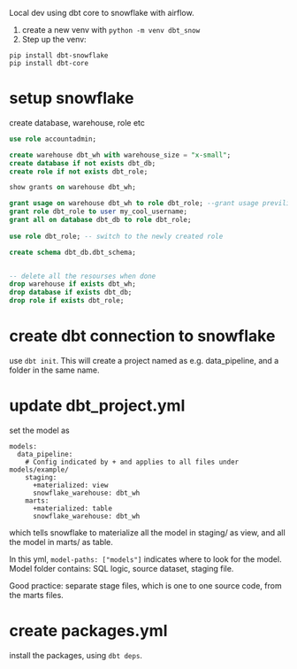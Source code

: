 Local dev using dbt core to snowflake with airflow. 

1. create a new venv with `python -m venv dbt_snow`
2. Step up the venv: 

```
pip install dbt-snowflake
pip install dbt-core
```

# setup snowflake
create database, warehouse, role etc

```SQL
use role accountadmin;

create warehouse dbt_wh with warehouse_size = "x-small";
create database if not exists dbt_db;
create role if not exists dbt_role;

show grants on warehouse dbt_wh;

grant usage on warehouse dbt_wh to role dbt_role; --grant usage previlige
grant role dbt_role to user my_cool_username;
grant all on database dbt_db to role dbt_role;
 
use role dbt_role; -- switch to the newly created role

create schema dbt_db.dbt_schema;


-- delete all the resourses when done
drop warehouse if exists dbt_wh;
drop database if exists dbt_db;
drop role if exists dbt_role;
```

# create dbt connection to snowflake

use `dbt init`. This will create a project named as e.g. data_pipeline, and a folder in the same name. 

# update dbt_project.yml
set the model as 
```
models:
  data_pipeline:
    # Config indicated by + and applies to all files under models/example/
    staging:
      +materialized: view
      snowflake_warehouse: dbt_wh
    marts:
      +materialized: table
      snowflake_warehouse: dbt_wh
```
which tells snowflake to materialize all the model in staging/ as view, and all the model in marts/ as table.

In this yml, `model-paths: ["models"]` indicates where to look for the model. Model folder contains: SQL logic, source dataset, staging file. 

Good practice: separate stage files, which is one to one source code, from the marts files.


# create packages.yml
install the packages, using `dbt deps`. 

